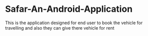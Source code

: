 # Safar-An-Android-Application
This is the application designed for end user to book the vehicle for travelling and also they can give there vehicle for rent
